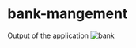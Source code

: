 # bank-mangement

Output of the application
![bank](https://user-images.githubusercontent.com/73333232/134449830-29b1958c-1191-49fe-a8c5-fb65d2f4301e.png)
